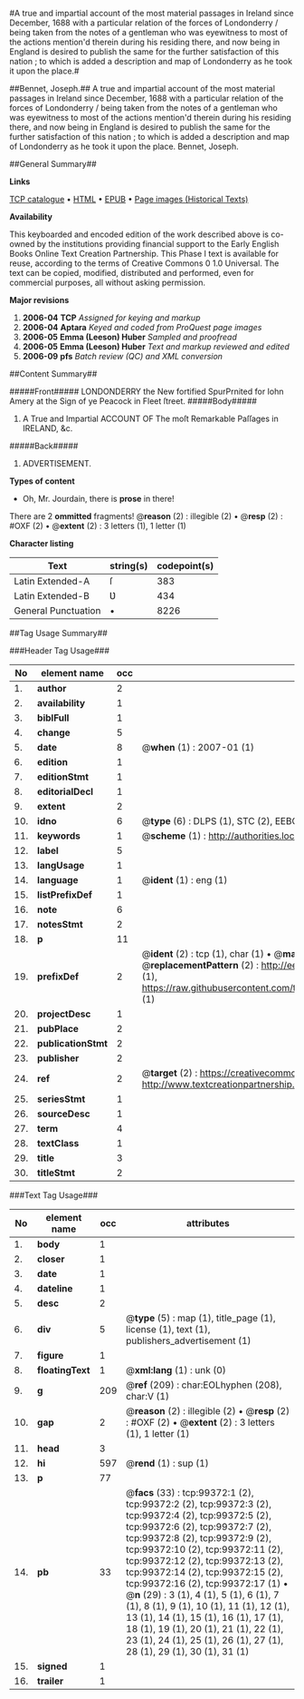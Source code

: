 #A true and impartial account of the most material passages in Ireland since December, 1688 with a particular relation of the forces of Londonderry / being taken from the notes of a gentleman who was eyewitness to most of the actions mention'd therein during his residing there, and now being in England is desired to publish the same for the further satisfaction of this nation ; to which is added a description and map of Londonderry as he took it upon the place.#

##Bennet, Joseph.##
A true and impartial account of the most material passages in Ireland since December, 1688 with a particular relation of the forces of Londonderry / being taken from the notes of a gentleman who was eyewitness to most of the actions mention'd therein during his residing there, and now being in England is desired to publish the same for the further satisfaction of this nation ; to which is added a description and map of Londonderry as he took it upon the place.
Bennet, Joseph.

##General Summary##

**Links**

[TCP catalogue](http://www.ota.ox.ac.uk/tcp/)  • 
[HTML](http://tei.it.ox.ac.uk/tcp/Texts-HTML/free/A27/A27391.html)  • 
[EPUB](http://tei.it.ox.ac.uk/tcp/Texts-EPUB/free/A27/A27391.epub) • 
[Page images (Historical Texts)](https://data.historicaltexts.jisc.ac.uk/view?pubId=eebo-13400430e&pageId=eebo-13400430e-99372-1)

**Availability**

This keyboarded and encoded edition of the
	       work described above is co-owned by the institutions
	       providing financial support to the Early English Books
	       Online Text Creation Partnership. This Phase I text is
	       available for reuse, according to the terms of Creative
	       Commons 0 1.0 Universal. The text can be copied,
	       modified, distributed and performed, even for
	       commercial purposes, all without asking permission.

**Major revisions**

1. __2006-04__ __TCP__ *Assigned for keying and markup*
1. __2006-04__ __Aptara__ *Keyed and coded from ProQuest page images*
1. __2006-05__ __Emma (Leeson) Huber__ *Sampled and proofread*
1. __2006-05__ __Emma (Leeson) Huber__ *Text and markup reviewed and edited*
1. __2006-09__ __pfs__ *Batch review (QC) and XML conversion*

##Content Summary##

#####Front#####
LONDONDERRY the New fortified SpurPrnited for Iohn Amery at the Sign of ye Peacock in Fleet ſtreet.
#####Body#####

1. A True and Impartial
ACCOUNT
OF
The moſt Remarkable Paſſages in
IRELAND, &c.

#####Back#####

1. ADVERTISEMENT.

**Types of content**

  * Oh, Mr. Jourdain, there is **prose** in there!

There are 2 **ommitted** fragments! 
 @__reason__ (2) : illegible (2)  •  @__resp__ (2) : #OXF (2)  •  @__extent__ (2) : 3 letters (1), 1 letter (1)

**Character listing**


|Text|string(s)|codepoint(s)|
|---|---|---|
|Latin Extended-A|ſ|383|
|Latin Extended-B|Ʋ|434|
|General Punctuation|•|8226|

##Tag Usage Summary##

###Header Tag Usage###

|No|element name|occ|attributes|
|---|---|---|---|
|1.|__author__|2||
|2.|__availability__|1||
|3.|__biblFull__|1||
|4.|__change__|5||
|5.|__date__|8| @__when__ (1) : 2007-01 (1)|
|6.|__edition__|1||
|7.|__editionStmt__|1||
|8.|__editorialDecl__|1||
|9.|__extent__|2||
|10.|__idno__|6| @__type__ (6) : DLPS (1), STC (2), EEBO-CITATION (1), OCLC (1), VID (1)|
|11.|__keywords__|1| @__scheme__ (1) : http://authorities.loc.gov/ (1)|
|12.|__label__|5||
|13.|__langUsage__|1||
|14.|__language__|1| @__ident__ (1) : eng (1)|
|15.|__listPrefixDef__|1||
|16.|__note__|6||
|17.|__notesStmt__|2||
|18.|__p__|11||
|19.|__prefixDef__|2| @__ident__ (2) : tcp (1), char (1)  •  @__matchPattern__ (2) : ([0-9\-]+):([0-9IVX]+) (1), (.+) (1)  •  @__replacementPattern__ (2) : http://eebo.chadwyck.com/downloadtiff?vid=$1&page=$2 (1), https://raw.githubusercontent.com/textcreationpartnership/Texts/master/tcpchars.xml#$1 (1)|
|20.|__projectDesc__|1||
|21.|__pubPlace__|2||
|22.|__publicationStmt__|2||
|23.|__publisher__|2||
|24.|__ref__|2| @__target__ (2) : https://creativecommons.org/publicdomain/zero/1.0/ (1), http://www.textcreationpartnership.org/docs/. (1)|
|25.|__seriesStmt__|1||
|26.|__sourceDesc__|1||
|27.|__term__|4||
|28.|__textClass__|1||
|29.|__title__|3||
|30.|__titleStmt__|2||


###Text Tag Usage###

|No|element name|occ|attributes|
|---|---|---|---|
|1.|__body__|1||
|2.|__closer__|1||
|3.|__date__|1||
|4.|__dateline__|1||
|5.|__desc__|2||
|6.|__div__|5| @__type__ (5) : map (1), title_page (1), license (1), text (1), publishers_advertisement (1)|
|7.|__figure__|1||
|8.|__floatingText__|1| @__xml:lang__ (1) : unk (0)|
|9.|__g__|209| @__ref__ (209) : char:EOLhyphen (208), char:V (1)|
|10.|__gap__|2| @__reason__ (2) : illegible (2)  •  @__resp__ (2) : #OXF (2)  •  @__extent__ (2) : 3 letters (1), 1 letter (1)|
|11.|__head__|3||
|12.|__hi__|597| @__rend__ (1) : sup (1)|
|13.|__p__|77||
|14.|__pb__|33| @__facs__ (33) : tcp:99372:1 (2), tcp:99372:2 (2), tcp:99372:3 (2), tcp:99372:4 (2), tcp:99372:5 (2), tcp:99372:6 (2), tcp:99372:7 (2), tcp:99372:8 (2), tcp:99372:9 (2), tcp:99372:10 (2), tcp:99372:11 (2), tcp:99372:12 (2), tcp:99372:13 (2), tcp:99372:14 (2), tcp:99372:15 (2), tcp:99372:16 (2), tcp:99372:17 (1)  •  @__n__ (29) : 3 (1), 4 (1), 5 (1), 6 (1), 7 (1), 8 (1), 9 (1), 10 (1), 11 (1), 12 (1), 13 (1), 14 (1), 15 (1), 16 (1), 17 (1), 18 (1), 19 (1), 20 (1), 21 (1), 22 (1), 23 (1), 24 (1), 25 (1), 26 (1), 27 (1), 28 (1), 29 (1), 30 (1), 31 (1)|
|15.|__signed__|1||
|16.|__trailer__|1||
